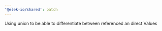 ```yaml
---
'@elek-io/shared': patch
---
```


Using union to be able to differentiate between referenced an direct Values
